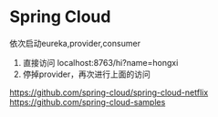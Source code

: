 # Spring Cloud

依次启动eureka,provider,consumer
1. 直接访问 localhost:8763/hi?name=hongxi
1. 停掉provider，再次进行上面的访问

https://github.com/spring-cloud/spring-cloud-netflix <br>
https://github.com/spring-cloud-samples